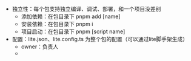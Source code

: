- 独立性：每个包支持独立编译、调试、部署，和一个项目没差别
  - 添加依赖：在包目录下 pnpm add [name]
  - 安装依赖：在包目录下 pnpm i
  - 项目启动：在包目录下 pnpm [script name]
- 配置：lite.json、lite.config.ts 为整个包的配置（可以通过lite脚手架生成）
  - owner：负责人
  - 
